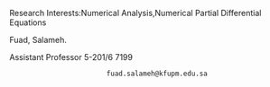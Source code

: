 Research Interests:Numerical Analysis,Numerical Partial Differential Equations

Fuad, Salameh.
                
Assistant Professor
 5-201/6
 7199



                            fuad.salameh@kfupm.edu.sa


